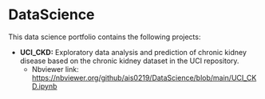 # DataScience

This data science portfolio contains the following projects:

* **UCI_CKD:** Exploratory data analysis and prediction of chronic kidney disease based on the chronic kidney dataset in the UCI repository.
  - Nbviewer link: https://nbviewer.org/github/ais0219/DataScience/blob/main/UCI_CKD.ipynb
